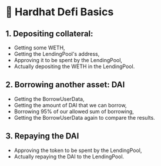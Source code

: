  # 🤖 Hardhat Defi Basics

## 1. Depositing collateral:
 - Getting some WETH,
 - Getting the LendingPool's address,
 - Approving it to be spent by the LendingPool,
 - Actually depositing the WETH in the LendingPool.
 
## 2. Borrowing another asset: DAI
 - Getting the BorrowUserData,
 - Getting the amount of DAI that we can borrow,
 - Borrowing 95% of our allowed sum of borrowing,
 - Getting the BorrowUserData again to compare the results.

## 3. Repaying the DAI
 - Approving the token to be spent by the LendingPool,
 - Actually repaying the DAI to the LendingPool.
